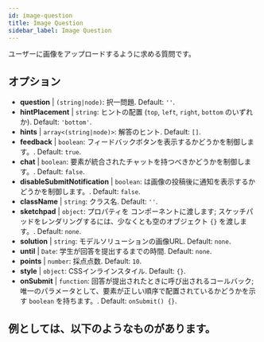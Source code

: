```yaml
---
id: image-question 
title: Image Question
sidebar_label: Image Question
---
```


ユーザーに画像をアップロードするように求める質問です。

## オプション

* __question__ | `(string|node)`: 択一問題. Default: `''`.
* __hintPlacement__ | `string`: ヒントの配置 (`top`, `left`, `right`, `bottom` のいずれか). Default: `'bottom'`.
* __hints__ | `array<(string|node)>`: 解答のヒント. Default: `[]`.
* __feedback__ | `boolean`: フィードバックボタンを表示するかどうかを制御します。. Default: `true`.
* __chat__ | `boolean`: 要素が統合されたチャットを持つべきかどうかを制御します。. Default: `false`.
* __disableSubmitNotification__ | `boolean`: は画像の投稿後に通知を表示するかどうかを制御します。. Default: `false`.
* __className__ | `string`: クラス名. Default: `''`.
* __sketchpad__ | `object`: プロパティを <Sketchpad /> コンポーネントに渡します; スケッチパッドをレンダリングするには、少なくとも空のオブジェクト `{}` を渡します。. Default: `none`.
* __solution__ | `string`: モデルソリューションの画像URL. Default: `none`.
* __until__ | `Date`: 学生が回答を提出するまでの時間. Default: `none`.
* __points__ | `number`: 採点点数. Default: `10`.
* __style__ | `object`: CSSインラインスタイル. Default: `{}`.
* __onSubmit__ | `function`: 回答が提出されたときに呼び出されるコールバック; 唯一のパラメータとして、要素が正しい順序で配置されているかどうかを示す `boolean` を持ちます。. Default: `onSubmit() {}`.


## 例としては、以下のようなものがあります。
